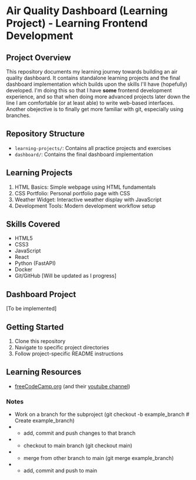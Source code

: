 # Air Quality Dashboard (Learning Project) - Learning Frontend Development

## Project Overview
This repository documents my learning journey towards building an air quality dashboard. It contains  standalone learning projects and the final dashboard implementation which builds upon the skills I'll have (hopefully) developed. I'm doing this so that I have **some** frontend development experience, and so that when doing more advanced projects later down the line I am comfortable (or at least able) to write web-based interfaces. 
Another obejective is to finally get more familiar with git, especially using branches.

## Repository Structure
- `learning-projects/`: Contains all practice projects and exercises
- `dashboard/`: Contains the final dashboard implementation

## Learning Projects
1. HTML Basics: Simple webpage using HTML fundamentals
2. CSS Portfolio: Personal portfolio page with CSS
3. Weather Widget: Interactive weather display with JavaScript
4. Development Tools: Modern development workflow setup

## Skills Covered
- HTML5
- CSS3
- JavaScript
- React
- Python (FastAPI)
- Docker
- Git/GitHub
[Will be updated as I progress]

## Dashboard Project
[To be implemented]

## Getting Started
1. Clone this repository
2. Navigate to specific project directories
3. Follow project-specific README instructions

## Learning Resources
- [freeCodeCamp.org](https://www.freecodecamp.org/) (and their [youtube channel](https://www.youtube.com/@freecodecamp))


### Notes
- Work on a branch for the subproject (git checkout -b example_branch # Create example_branch)
- - add, commit and push changes to that branch
- - checkout to main branch (git checkout main)
- - merge from other branch to main (git merge example_branch)
- - add, commit and push to main
